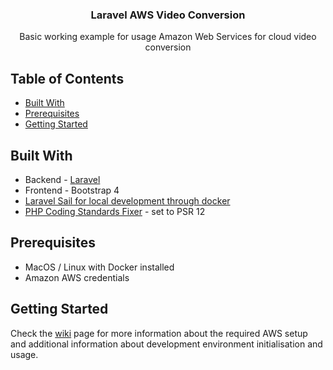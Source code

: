<h3 align="center">Laravel AWS Video Conversion</h3>
<p style="text-align: center;">
Basic working example for usage Amazon Web Services for cloud video conversion
</p>

## Table of Contents

* [Built With](#built-with)
* [Prerequisites](#prerequisites)
* [Getting Started](#getting-started)

## Built With

* Backend - [Laravel](https://laravel.com/)
* Frontend - Bootstrap 4
* [Laravel Sail for local development through docker](https://laravel.com/docs/9.x/sail)
* [PHP Coding Standards Fixer](https://cs.symfony.com/) - set to PSR 12  

## Prerequisites

* MacOS / Linux with Docker installed 
* Amazon AWS credentials

## Getting Started

Check the [wiki](https://github.com/jvdovec/laravel-aws-video-conversion/wiki) page for more information about the required AWS setup and additional information about development environment initialisation and usage.
